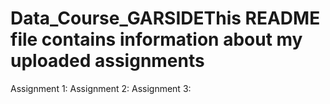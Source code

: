 # Data_Course_GARSIDEThis README file contains information about my uploaded assignments
Assignment 1:
Assignment 2:
Assignment 3:
